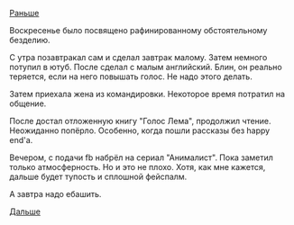 [Раньше](2018.03.03.md)

Воскресенье было посвящено рафинированному обстоятельному безделию.

С утра позавтракал сам и сделал завтрак малому. Затем немного потупил в ютуб. После сделал с малым английский. Блин, он реально теряется, если на него повышать голос. Не надо этого делать.

Затем приехала жена из командировки. Некоторое время потратил на общение.

После достал отложенную книгу "Голос Лема", продолжил чтение. Неожиданно попёрло. Особенно, когда пошли рассказы без happy end'а.

Вечером, с подачи fb набрёл на сериал "Анималист". Пока заметил только атмосферность. Но и это не плохо. Хотя, как мне кажется, дальше будет тупость и сплошной фейспалм.

А завтра надо ебашить.

[Дальше](2018.03.05.md)